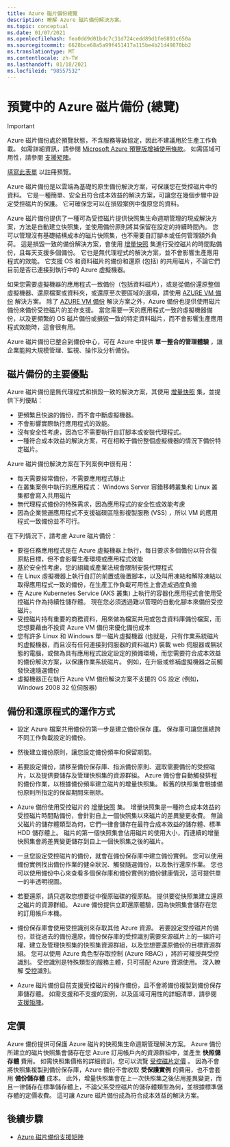 ```yaml
---
title: Azure 磁片備份總覽
description: 瞭解 Azure 磁片備份解決方案。
ms.topic: conceptual
ms.date: 01/07/2021
ms.openlocfilehash: fea0dd9d01bdc7c31d724cedd89d1fe6891c650a
ms.sourcegitcommit: 6628bce68a5a99f451417a115be4b21d49878bb2
ms.translationtype: MT
ms.contentlocale: zh-TW
ms.lasthandoff: 01/18/2021
ms.locfileid: "98557532"
---
```

# <a name="overview-of-azure-disk-backup-in-preview"></a>預覽中的 Azure 磁片備份 (總覽) 

>[!IMPORTANT]
>Azure 磁片備份處於預覽狀態，不含服務等級協定，因此不建議用於生產工作負載。 如需詳細資訊，請參閱 [Microsoft Azure 預覽版增補使用條款](https://azure.microsoft.com/support/legal/preview-supplemental-terms/)。 如需區域可用性，請參閱 [支援矩陣](disk-backup-support-matrix.md)。
>
>[填寫此表單](https://forms.office.com/Pages/ResponsePage.aspx?id=v4j5cvGGr0GRqy180BHbR1vE8L51DIpDmziRt_893LVUNFlEWFJBN09PTDhEMjVHS05UWFkxUlUzUS4u) 以註冊預覽。

Azure 磁片備份是以雲端為基礎的原生備份解決方案，可保護您在受控磁片中的資料。 它是一種簡單、安全且符合成本效益的解決方案，可讓您在幾個步驟中設定受控磁片的保護。 它可確保您可以在損毀案例中復原您的資料。

Azure 磁片備份提供了一種可為受控磁片提供快照集生命週期管理的現成解決方案，方法是自動建立快照集，並使用備份原則將其保留在設定的持續時間內。 您可以管理沒有基礎結構成本的磁片快照集，也不需要自訂腳本或任何管理額外負荷。 這是損毀一致的備份解決方案，會使用 [增量快照](https://docs.microsoft.com/azure/virtual-machines/windows/disks-incremental-snapshots) 集進行受控磁片的時間點備份，且每天支援多個備份。 它也是無代理程式的解決方案，並不會影響生產應用程式的效能。 它支援 OS 和資料磁片的備份和還原 (包括) 的共用磁片，不論它們目前是否已連接到執行中的 Azure 虛擬機器。

如果您需要虛擬機器的應用程式一致備份（包括資料磁片），或是從備份還原整個虛擬機器、還原檔案或資料夾，或還原至次要區域的選項，請使用 [AZURE VM 備份](backup-azure-vms-introduction.md) 解決方案。 除了 [AZURE VM 備份](https://docs.microsoft.com/azure/backup/backup-azure-vms-introduction) 解決方案之外，Azure 備份也提供使用磁片備份來備份受控磁片的並存支援。 當您需要一天的應用程式一致的虛擬機器備份，以及更頻繁的 OS 磁片備份或損毀一致的特定資料磁片，而不會影響生產應用程式效能時，這會很有用。

Azure 磁片備份已整合到備份中心，可在 Azure 中提供 **單一整合的管理體驗** ，讓企業能夠大規模管理、監視、操作及分析備份。

## <a name="key-benefits-of-disk-backup"></a>磁片備份的主要優點

Azure 磁片備份是無代理程式和損毀一致的解決方案，其使用 [增量快照](https://docs.microsoft.com/azure/virtual-machines/windows/disks-incremental-snapshots) 集，並提供下列優點：

- 更頻繁且快速的備份，而不會中斷虛擬機器。
- 不會影響實際執行應用程式的效能。
- 沒有安全性考慮，因為它不需要執行自訂腳本或安裝代理程式。
- 一種符合成本效益的解決方案，可在相較于備份整個虛擬機器的情況下備份特定磁片。

Azure 磁片備份解決方案在下列案例中很有用：

- 每天需要經常備份，不需要應用程式靜止
- 在叢集案例中執行的應用程式： Windows Server 容錯移轉叢集和 Linux 叢集都會寫入共用磁片
- 無代理程式備份的特殊需求，因為應用程式的安全性或效能考慮
- 因為企業營運應用程式不支援磁碟區陰影複製服務 (VSS) ，所以 VM 的應用程式一致備份並不可行。

在下列情況下，請考慮 Azure 磁片備份：

- 要徑任務應用程式是在 Azure 虛擬機器上執行，每日要求多個備份以符合復原點目標，但不會影響生產環境或應用程式效能
- 基於安全性考慮，您的組織或產業法規會限制安裝代理程式
- 在 Linux 虛擬機器上執行自訂的前置或後置腳本，以及叫用凍結和解除凍結以取得應用程式一致的備份，在生產工作負載可用性上會造成過度負擔
- 在 Azure Kubernetes Service (AKS 叢集) 上執行的容器化應用程式會使用受控磁片作為持續性儲存體。 現在您必須透過難以管理的自動化腳本來備份受控磁片。
- 受控磁片持有重要的商務資料，用來做為檔案共用或包含資料庫備份檔案，而您想要藉由不投資 Azure VM 備份來優化備份成本
- 您有許多 Linux 和 Windows 單一磁片虛擬機器 (也就是，只有作業系統磁片的虛擬機器，而且沒有任何連接到伺服器的資料磁片) 裝載 web 伺服器或無狀態的電腦，或做為具有應用程式設定設定的預備環境，而您需要符合成本效益的備份解決方案，以保護作業系統磁片。 例如，在升級或修補虛擬機器之前觸發快速隨選備份
- 虛擬機器正在執行 Azure VM 備份解決方案不支援的 OS 設定 (例如，Windows 2008 32 位伺服器) 

## <a name="how-the-backup-and-restore-process-works"></a>備份和還原程式的運作方式

- 設定 Azure 檔案共用備份的第一步是建立備份保存 [庫](backup-vault-overview.md)。 保存庫可讓您匯總跨不同工作負載設定的備份。

- 然後建立備份原則，讓您設定備份頻率和保留期間。

- 若要設定備份，請移至備份保存庫、指派備份原則、選取需要備份的受控磁片，以及提供要儲存及管理快照集的資源群組。 Azure 備份會自動觸發排程的備份作業，以根據備份頻率建立磁片的增量快照集。 較舊的快照集會根據備份原則所指定的保留期間來刪除。

- Azure 備份使用受控磁片的 [增量快照](https://docs.microsoft.com/azure/virtual-machines/windows/disks-incremental-snapshots-portal#restrictions) 集。 增量快照集是一種符合成本效益的受控磁片時間點備份，會針對自上一個快照集以來磁片的差異變更收費。 無論父磁片的儲存體類型為何，它們一律會儲存在最符合成本效益的儲存體、標準 HDD 儲存體上。 磁片的第一個快照集會佔用磁片的使用大小，而連續的增量快照集會將差異變更儲存到自上一個快照集之後的磁片。

- 一旦您設定受控磁片的備份，就會在備份保存庫中建立備份實例。 您可以使用備份實例找出備份作業的健全狀況、觸發隨選備份，以及執行還原作業。 您也可以使用備份中心來查看多個保存庫和備份實例的備份健康情況，這可提供單一的半透明視圖。

- 若要還原，請只選取您想要從中復原磁碟的復原點。 提供要從快照集建立還原之磁片的資源群組。 Azure 備份提供立即還原體驗，因為快照集會儲存在您的訂用帳戶本機。

- 備份保存庫會使用受控識別來存取其他 Azure 資源。 若要設定受控磁片的備份，並從過去的備份還原，備份保存庫的受控識別需要來源磁片上的一組許可權、建立及管理快照集的快照集資源群組，以及您想要還原備份的目標資源群組。 您可以使用 Azure 角色型存取控制 (Azure RBAC) ，將許可權授與受控識別。 受控識別是特殊類型的服務主體，只可搭配 Azure 資源使用。 深入瞭解 [受控](https://docs.microsoft.com/azure/active-directory/managed-identities-azure-resources/overview)識別。

- Azure 磁片備份目前支援受控磁片的操作備份，且不會將備份複製到備份保存庫儲存體。 如需支援和不支援的案例，以及區域可用性的詳細清單，請參閱 [支援矩陣](disk-backup-support-matrix.md)。

## <a name="pricing"></a>定價

Azure 備份提供可保護 Azure 磁片的快照集生命週期管理解決方案。 Azure 備份所建立的磁片快照集會儲存在您 Azure 訂用帳戶內的資源群組中，並產生 **快照儲存體** 費用。 如需快照集價格的詳細資訊，您可以流覽 [受控磁片定價](https://azure.microsoft.com/pricing/details/managed-disks/) 。 因為不會將快照集複製到備份保存庫，Azure 備份不會收取 **受保護實例** 的費用，也不會套用 **備份儲存體** 成本。 此外，增量快照集會在上一次快照集之後佔用差異變更，而且一律儲存在標準儲存體上，不論父系受控磁片的儲存體類型為何，並根據標準儲存體的定價收費。 這可讓 Azure 磁片備份成為符合成本效益的解決方案。

## <a name="next-steps"></a>後續步驟

- [Azure 磁片備份支援矩陣](disk-backup-support-matrix.md)
